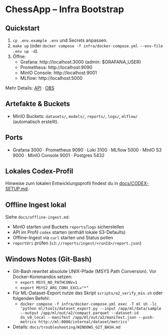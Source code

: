 # ChessApp – Infra Bootstrap

## Quickstart
1. `cp .env.example .env` und Secrets anpassen.
2. `make up` (oder `docker compose -f infra/docker-compose.yml --env-file .env up -d`).
3. Öffne:
   - Grafana: http://localhost:3000 (admin: $GRAFANA_USER)
   - Prometheus: http://localhost:9090
   - MinIO Console: http://localhost:9001
   - MLflow: http://localhost:5000

Mehr Details: [API](./docs/API_ENDPOINTS.md) · [OBS](./docs/OBSERVABILITY.md)

## Artefakte & Buckets
- MinIO Buckets: `datasets/`, `models/`, `reports/`, `logs/`, `mlflow/` (automatisch erstellt).

## Ports
- Grafana 3000 · Prometheus 9090 · Loki 3100 · MLflow 5000 · MinIO S3 9000 · MinIO Console 9001 · Postgres 5432

## Lokales Codex-Profil

Hinweise zum lokalen Entwicklungsprofil findest du in [docs/CODEX-SETUP.md](docs/CODEX-SETUP.md).

## Offline Ingest lokal

Siehe `docs/offline-ingest.md`:
- MinIO starten und Buckets `reports`/`logs` sicherstellen
- API im Profil `codex` starten (enthält lokale S3-Defaults)
- Offline-Ingest via `curl` starten und Status pollen
- `reportUri` prüfen (`s3://reports/ingest/<runId>/report.json`)

## Windows Notes (Git-Bash)
- Git-Bash rewritet absolute UNIX-Pfade (MSYS Path Conversion). Vor Docker-Kommandos setzen:
  - `export MSYS_NO_PATHCONV=1`
  - `export MSYS2_ARG_CONV_EXCL="*"`
- Für ML-Dataset-Export nutze das Skript `scripts/a2_verify_min.sh` oder folgenden Befehl:
  - `docker compose -f infra/docker-compose.yml exec -T ml sh -lc 'python ml/tools/dataset_export.py --input /app/ml/data/sample --output /app/ml/out/a2/compact.parquet --dataset-id ds_v0_local --manifest /app/ml/out/a2/manifest.json --push-metrics http://ml:8000/internal/dataset/metrics'`
- Details: `docs/troubleshooting/WINDOWS_GIT_BASH.md`
